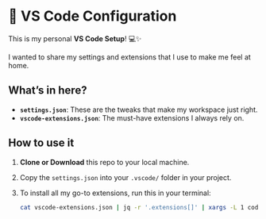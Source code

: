 # 🎨 VS Code Configuration

This is my personal **VS Code Setup**! 💻✨

I wanted to share my settings and extensions that I use to make me feel at home.

## What’s in here?
- **`settings.json`**: These are the tweaks that make my workspace just right.
- **`vscode-extensions.json`**: The must-have extensions I always rely on.

## How to use it
1. **Clone or Download** this repo to your local machine.
2. Copy the `settings.json` into your `.vscode/` folder in your project.
3. To install all my go-to extensions, run this in your terminal:
   
   ```bash
   cat vscode-extensions.json | jq -r '.extensions[]' | xargs -L 1 code --install-extension
   ```
